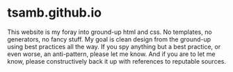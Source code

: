 tsamb.github.io
===============

This website is my foray into ground-up html and css. No templates, no generators, no fancy stuff. My goal is clean design from the ground-up using best practices all the way. If you spy anything but a best practice, or even worse, an anti-pattern, please let me know. And if you are to let me know, please constructively back it up with references to reputable sources.